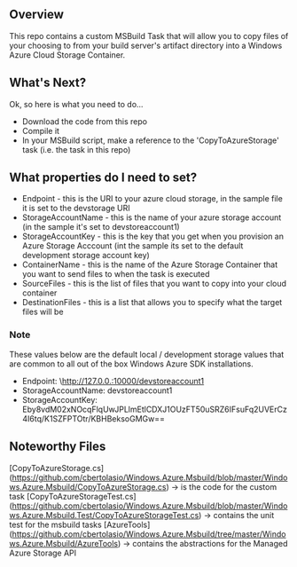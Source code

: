 ## Overview 

This repo contains a custom MSBuild Task that will allow you to copy files of your choosing to from 
your build server's artifact directory into a Windows Azure Cloud Storage Container.

## What's Next?

Ok, so here is what you need to do...

* Download the code from this repo
* Compile it
* In your MSBuild script, make a reference to the 'CopyToAzureStorage' task (i.e. the task in this repo)

## What properties do I need to set?
* Endpoint - this is the URI to your azure cloud storage, in the sample file it is set to the devstorage URI
* StorageAccountName - this is the name of your azure storage account (in the sample it's set to devstoreaccount1)
* StorageAccountKey - this is the key that you get when you provision an Azure Storage Acccount (int the sample its set to the default development storage account key)
* ContainerName - this is the name of the Azure Storage Container that you want to send files to when the task is executed
* SourceFiles - this is the list of files that you want to copy into your cloud container
* DestinationFiles - this is a list that allows you to specify what the target files will be

### Note #

These values below are the default local / development storage values that are common to all out of the box Windows Azure SDK installations.

* Endpoint: \http://127.0.0.:10000/devstoreaccount1
* StorageAccountName: devstoreaccount1
* StorageAccountKey: Eby8vdM02xNOcqFlqUwJPLlmEtlCDXJ1OUzFT50uSRZ6IFsuFq2UVErCz4I6tq/K1SZFPTOtr/KBHBeksoGMGw==

## Noteworthy Files
[CopyToAzureStorage.cs] (https://github.com/cbertolasio/Windows.Azure.Msbuild/blob/master/Windows.Azure.Msbuild/CopyToAzureStorage.cs) -> is the code for the custom task
[CopyToAzureStorageTest.cs] (https://github.com/cbertolasio/Windows.Azure.Msbuild/blob/master/Windows.Azure.Msbuild.Test/CopyToAzureStorageTest.cs) -> contains the unit test for the msbuild tasks
[AzureTools] (https://github.com/cbertolasio/Windows.Azure.Msbuild/tree/master/Windows.Azure.Msbuild/AzureTools) -> contains the abstractions for the Managed Azure Storage API